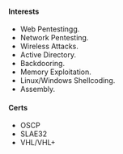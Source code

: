 #### Interests

+ Web Pentestingg.
+ Network Pentesting.
+ Wireless Attacks.
+ Active Directory.
+ Backdooring.
+ Memory Exploitation.
+ Linux/Windows Shellcoding.
+ Assembly.

#### Certs

+ OSCP
+ SLAE32
+ VHL/VHL+
